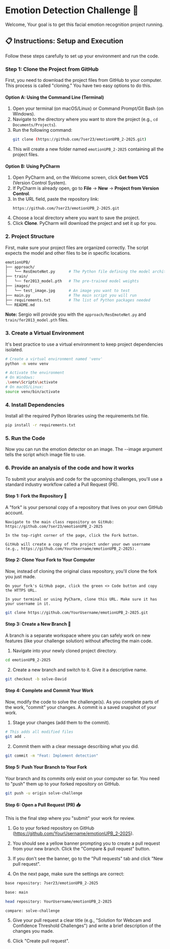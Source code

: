 # Emotion Detection Challenge 🚀


Welcome, Your goal is to get this facial emotion recognition project running.


## 📋 Instructions: Setup and Execution

Follow these steps carefully to set up your environment and run the code.

### Step 1: Clone the Project from GitHub

First, you need to download the project files from GitHub to your computer. This process is called "cloning." You have two easy options to do this.

#### Option A: Using the Command Line (Terminal)

1.  Open your terminal (on macOS/Linux) or Command Prompt/Git Bash (on Windows).
2.  Navigate to the directory where you want to store the project (e.g., `cd Documents/Projects`).
3.  Run the following command:
    ```bash
    git clone (https://github.com/7ser23/emotionUPB_2-2025.git)
    ```
4.  This will create a new folder named `emotionUPB_2-2025` containing all the project files.

#### Option B: Using PyCharm

1.  Open PyCharm and, on the Welcome screen, click **Get from VCS** (Version Control System). 
2.  If PyCharm is already open, go to **File** -> **New** -> **Project from Version Control**.
3.  In the URL field, paste the repository link:
    ```
    https://github.com/7ser23/emotionUPB_2-2025.git
    ```
4.  Choose a local directory where you want to save the project.
5.  Click **Clone**. PyCharm will download the project and set it up for you.

### 2. Project Structure

First, make sure your project files are organized correctly. The script expects the model and other files to be in specific locations.
```bash
emotionUPB/
├── approach/
│   └── ResEmoteNet.py      # The Python file defining the model architecture
├── train/
│   └── fer2013_model.pth   # The pre-trained model weights
├── images/
│   └── test_image.jpg      # An image you want to test
├── main.py                 # The main script you will run
├── requirements.txt        # The list of Python packages needed
└── README.md
```
**Note:** Sergio will provide you with the `approach/ResEmoteNet.py` and `train/fer2013_model.pth` files.

### 3. Create a Virtual Environment

It's best practice to use a virtual environment to keep project dependencies isolated.

```bash
# Create a virtual environment named 'venv'
python -m venv venv

# Activate the environment
# On Windows:
.\venv\Scripts\activate
# On macOS/Linux:
source venv/bin/activate
```
### 4. Install Dependencies

Install all the required Python libraries using the requirements.txt file.
```bash
pip install -r requirements.txt
```

### 5. Run the Code
Now you can run the emotion detector on an image. The --image argument tells the script which image file to use.
### 6. Provide an analysis of the code and how it works
To submit your analysis and code for the upcoming challenges, you'll use a standard industry workflow called a Pull Request (PR).

#### Step 1: Fork the Repository 🍴

A "fork" is your personal copy of a repository that lives on your own GitHub account.

    Navigate to the main class repository on GitHub: https://github.com/7ser23/emotionUPB_2-2025

    In the top-right corner of the page, click the Fork button.

    GitHub will create a copy of the project under your own username (e.g., https://github.com/YourUsername/emotionUPB_2-2025).

#### Step 2: Clone Your Fork to Your Computer

Now, instead of cloning the original class repository, you'll clone the fork you just made.

    On your fork's GitHub page, click the green <> Code button and copy the HTTPS URL.

    In your terminal or using PyCharm, clone this URL. Make sure it has your username in it.

```bash
git clone https://github.com/YourUsername/emotionUPB_2-2025.git
```
#### Step 3: Create a New Branch 🌿

A branch is a separate workspace where you can safely work on new features (like your challenge solution) without affecting the main code.
1. Navigate into your newly cloned project directory.
```bash
cd emotionUPB_2-2025
```
2. Create a new branch and switch to it. Give it a descriptive name.
```bash
git checkout -b solve-David
```
#### Step 4: Complete and Commit Your Work

Now, modify the code to solve the challenge(s). As you complete parts of the work, "commit" your changes. A commit is a saved snapshot of your work.

1. Stage your changes (add them to the commit).
```bash
# This adds all modified files
git add .
```
2. Commit them with a clear message describing what you did.
```bash
git commit -m "Feat: Implement detection"
```
#### Step 5: Push Your Branch to Your Fork

Your branch and its commits only exist on your computer so far. You need to "push" them up to your forked repository on GitHub.
```bash
git push -u origin solve-challenge
```
#### Step 6: Open a Pull Request (PR) 📥

This is the final step where you "submit" your work for review.

1. Go to your forked repository on GitHub (https://github.com/YourUsername/emotionUPB_2-2025).

2. You should see a yellow banner prompting you to create a pull request from your new branch. Click the "Compare & pull request" button.

3. If you don't see the banner, go to the "Pull requests" tab and click "New pull request".

4. On the next page, make sure the settings are correct:
```bash
base repository: 7ser23/emotionUPB_2-2025

base: main

head repository: YourUsername/emotionUPB_2-2025

compare: solve-challenge
```
5. Give your pull request a clear title (e.g., "Solution for Webcam and Confidence Threshold Challenges") and write a brief description of the changes you made.

6. Click "Create pull request".